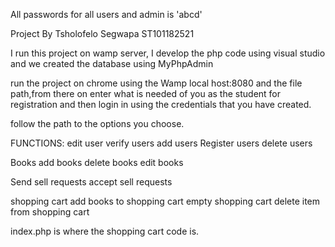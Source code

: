All passwords for all users and admin is 'abcd'

Project By
Tsholofelo Segwapa ST101182521


I run this project on wamp server, I develop the php code using visual studio and we created the database using MyPhpAdmin 

run the project on chrome using the Wamp local host:8080 and the file path,from there on enter what is needed 
of you as the student for registration and then login in using the credentials that you have created.

follow the path to the options you choose.

FUNCTIONS:
edit user
verify users
add users
Register users
delete users

Books
add books
delete books
edit books

Send sell requests
accept sell requests

shopping cart
add books to shopping cart
empty shopping cart
delete item from shopping cart

index.php is where the shopping cart code is.




 
